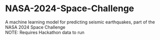 # NASA-2024-Space-Challenge
A machine learning model for predicting seismic earthquakes, part of the NASA 2024 Space Challenge
<br>
NOTE: Requires Hackathon data to run
